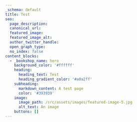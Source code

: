 ```yaml
---
_schema: default
title: Test
seo:
  page_description:
  canonical_url:
  featured_image:
  featured_image_alt:
  author_twitter_handle:
  open_graph_type:
  no_index: false
content_blocks:
  - _bookshop_name: hero
    background_color: '#ffffff'
    heading:
      heading_text: Test
      heading_gradient_color: '#a0a2ff'
    subheading:
      markdown_content: A test page
      color: '#393939'
    image:
      image_path: /src/assets/images/featured-image-5.jpg
      alt_text: An image
    buttons: []
---
```

